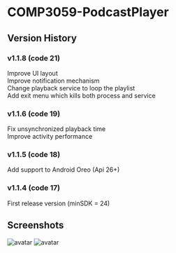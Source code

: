 # COMP3059-PodcastPlayer

## Version History

### v1.1.8 (code 21)
Improve UI layout <br>
Improve notification mechanism <br>
Change playback service to loop the playlist <br>
Add exit menu which kills both process and service <br>

### v1.1.6 (code 19)
Fix unsynchronized playback time <br>
Improve activity performance <br>

### v1.1.5 (code 18)
Add support to Android Oreo (Api 26+) <br>

### v1.1.4 (code 17)
First release version (minSDK = 24) <br>

## Screenshots
![avatar](http://sowcar.com/t6/698/1554869232x2372228201.png)
![avatar](http://sowcar.com/t6/698/1554869266x2372228356.png)
